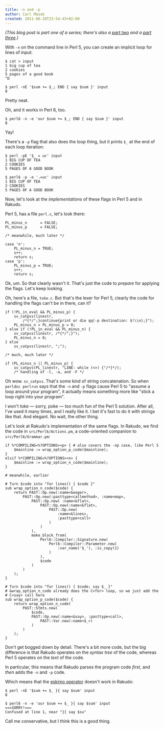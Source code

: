 ```yaml
---
title: -n and -p
author: Carl Mäsak
created: 2011-08-28T23:54:43+02:00
---
```

*(This blog post is part one of a series; there's also a [part two](http://strangelyconsistent.org/blog/dash-n-and-dash-p-part-two) and a [part three](http://strangelyconsistent.org/blog/dash-n-and-dash-p-part-three).)*

With `-n` on the command line in Perl 5, you can create an implicit loop for lines of input:

    $ cat > input
    1 big cup of tea
    2 cookies
    5 pages of a good book
    ^D
    
    $ perl -nE '$sum += $_; END { say $sum }' input
    8

Pretty neat.

Oh, and it works in Perl 6, too.

    $ perl6 -n -e 'our $sum += $_; END { say $sum }' input
    8

Yay!

There's a `-p` flag that also does the loop thing, but it prints `$_` at the end of each loop iteration:

    $ perl -pE '$_ = uc' input 
    1 BIG CUP OF TEA
    2 COOKIES
    5 PAGES OF A GOOD BOOK
    
    $ perl6 -p -e '.=uc' input
    1 BIG CUP OF TEA
    2 COOKIES
    5 PAGES OF A GOOD BOOK

Now, let's look at the *implementations* of these flags in Perl 5 and in Rakudo.

Perl 5, has a file `perl.c`, let's look there:

    PL_minus_n      = FALSE;
    PL_minus_p      = FALSE;
    
    /* meanwhile, much later */
    
    case 'n':
        PL_minus_n = TRUE;
        s++;
        return s;
    case 'p':
        PL_minus_p = TRUE;
        s++;
        return s;

Ok, um. So that clearly wasn't it. That's just the code to *prepare* for applying the flags. Let's keep looking.

Oh, here's a file, `toke.c`. But that's the lexer for Perl 5, clearly the code for handling the flags can't be in there, can it?

    if (!PL_in_eval && PL_minus_p) {
        sv_catpvs(linestr,
            /*{*/";}continue{print or die qq(-p destination: $!\\n);}");
        PL_minus_n = PL_minus_p = 0;
    } else if (!PL_in_eval && PL_minus_n) {
        sv_catpvs(linestr, /*{*/";}");
        PL_minus_n = 0;
    } else
        sv_catpvs(linestr, ";");
     
    /* much, much later */
    
    if (PL_minus_n || PL_minus_p) {
        sv_catpvs(PL_linestr, "LINE: while (<>) {"/*}*/);
        /* handling of -l, -a, and -F */

Oh wow. `sv_catpvs`. That's some kind of string concatenation. So when `perldoc perlrun` says that the `-n` and `-p` flags cause Perl 5 to "assume a loop around your program", it actually means something more like "stick a loop right into your program".

I won't toke &mdash; sorry, poke &mdash; too much fun of the Perl 5 solution. After all, I've used it many times, and I really like it. I bet it's fast to do it with strings like that. And elegant. No wait, the other thing.

Let's look at Rakudo's implementation of the same flags. In Rakudo, we find the code in `src/Perl6/Actions.pm`, a code-oriented companion to `src/Perl6/Grammar.pm`:

    if %*COMPILING<%?OPTIONS><p> { # also covers the -np case, like Perl 5
        $mainline := wrap_option_p_code($mainline);
    }
    elsif %*COMPILING<%?OPTIONS><n> {
        $mainline := wrap_option_n_code($mainline);
    }
    
    # meanwhile, earlier
    
    # Turn $code into "for lines() { $code }"
    sub wrap_option_n_code($code) {
        return PAST::Op.new(:name<&eager>,
            PAST::Op.new(:pasttype<callmethod>, :name<map>,
                PAST::Op.new( :name<&flat>,
                    PAST::Op.new(:name<&flat>,
                        PAST::Op.new(
                            :name<&lines>,
                            :pasttype<call>
                        )
                    )
                ),
                make_block_from(
                    Perl6::Compiler::Signature.new(
                        Perl6::Compiler::Parameter.new(
                            :var_name('$_'), :is_copy(1)
                        )
                    ),
                    $code
                )
            )
        );
    }
    
    # Turn $code into "for lines() { $code; say $_ }"
    # &wrap_option_n_code already does the C<for> loop, so we just add the
    # C<say> call here
    sub wrap_option_p_code($code) {
        return wrap_option_n_code(
            PAST::Stmts.new(
                $code,
                PAST::Op.new(:name<&say>, :pasttype<call>,
                    PAST::Var.new(:name<$_>)
                )
            )
        );
    }

Don't get bogged down by detail. There's a bit more code, but the big difference is that Rakudo operates on the *syntax tree* of the code, whereas Perl 5 operates on the *text* of the code.

In particular, this means that Rakudo parses the program code *first*, and *then* adds the `-n` and `-p` code.

Which means that the [eskimo operator](http://www.mail-archive.com/fwp@perl.org/msg03431.html) doesn't work in Rakudo:

    $ perl -nE '$sum += $_ }{ say $sum' input
    8
    
    $ perl6 -n -e 'our $sum += $_ }{ say $sum' input
    ===SORRY!===
    Confused at line 1, near "}{ say $su"

Call me conservative, but I think this is a good thing.
